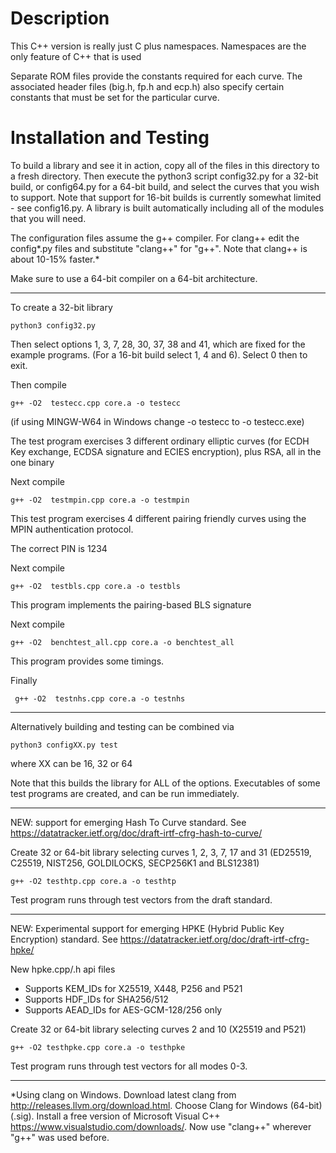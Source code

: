 # Description

This C++ version is really just C plus namespaces. Namespaces are the 
only feature of C++ that is used

Separate ROM files provide the constants required for each curve. The
associated header files (big.h, fp.h and ecp.h) also specify 
certain constants that must be set for the particular curve.

# Installation and Testing

To build a library and see it in action, copy all of the files in this 
directory to a fresh directory. Then execute the python3 script config32.py 
for a 32-bit build, or config64.py for a 64-bit build, and select the curves 
that you wish to support. Note that support for 16-bit builds is currently 
somewhat limited - see config16.py. A library is built automatically 
including all of the modules that you will need.

The configuration files assume the g++ compiler. For clang++ edit the
config*.py files and substitute "clang++" for "g++".
Note that clang++ is about 10-15% faster.*

Make sure to use a 64-bit compiler on a 64-bit architecture.

---------------------------------------

To create a 32-bit library

    python3 config32.py

Then select options 1, 3, 7, 28, 30, 37, 38 and 41, which are fixed for the example 
programs. (For a 16-bit build select 1, 4 and 6). Select 0 then to exit.

Then compile

    g++ -O2  testecc.cpp core.a -o testecc

(if using MINGW-W64 in Windows change -o testecc to -o testecc.exe)

The test program exercises 3 different ordinary elliptic curves (for ECDH 
Key exchange, ECDSA signature and ECIES encryption), plus RSA, all in the 
one binary


Next compile

    g++ -O2  testmpin.cpp core.a -o testmpin

This test program exercises 4 different pairing friendly curves using 
the MPIN authentication protocol.

The correct PIN is 1234


Next compile

    g++ -O2  testbls.cpp core.a -o testbls

This program implements the pairing-based BLS signature


Next compile 

    g++ -O2  benchtest_all.cpp core.a -o benchtest_all

This program provides some timings.

Finally

     g++ -O2  testnhs.cpp core.a -o testnhs

-------------------------------------------------

Alternatively building and testing can be combined via

    python3 configXX.py test

where XX can be 16, 32 or 64

Note that this builds the library for ALL of the options. 
Executables of some test programs are created, and can be run immediately.

-------------------------------------------------

NEW: support for emerging Hash To Curve standard.
See https://datatracker.ietf.org/doc/draft-irtf-cfrg-hash-to-curve/


Create 32 or 64-bit library selecting curves 1, 2, 3, 7, 17 and 31 (ED25519, C25519, NIST256, GOLDILOCKS, SECP256K1 and BLS12381)

    g++ -O2 testhtp.cpp core.a -o testhtp

Test program runs through test vectors from the draft standard.

-------------------------------------------------

NEW: Experimental support for emerging HPKE (Hybrid Public Key Encryption) standard.
See https://datatracker.ietf.org/doc/draft-irtf-cfrg-hpke/

New hpke.cpp/.h api files

- Supports KEM_IDs for X25519, X448, P256 and P521
- Supports HDF_IDs for SHA256/512
- Supports AEAD_IDs for AES-GCM-128/256 only

Create 32 or 64-bit library selecting curves 2 and 10 (X25519 and P521)

    g++ -O2 testhpke.cpp core.a -o testhpke

Test program runs through test vectors for all modes 0-3.

---------------------------------------------------

*Using clang on Windows.
Download latest clang from http://releases.llvm.org/download.html.
Choose Clang for Windows (64-bit) (.sig).
Install a free version of Microsoft Visual C++ https://www.visualstudio.com/downloads/.
Now use "clang++" wherever "g++" was used before.
